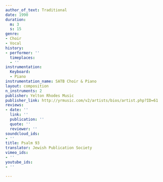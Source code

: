 ```yaml
---
author_of_text: Traditional
date: 1990
duration:
  m: 3
  s: 15
genre:
- Choir
- Vocal
history:
- performer: ''
  timeplaces:
  - ''
instrumentation:
  Keyboard:
  - Piano
instrumentation_name: SATB Choir & Piano
layout: composition
n_instruments: 2
publisher: Yelton Rhodes Music
publisher_link: http://yrmusic.com/v2/artists/bios/artist.php?ID=61
reviews:
- date: ''
  link: ''
  publication: ''
  quote: ''
  reviewer: ''
soundcloud_ids:
- ''
title: Psalm 93
translator: Jewish Publication Society
vimeo_ids:
- ''
youtube_ids:
- ''

---
```


